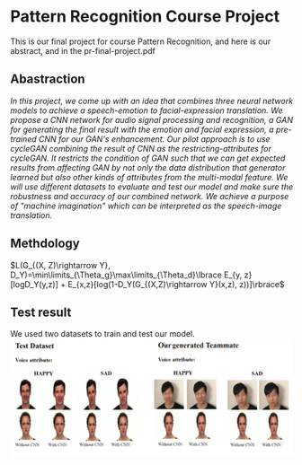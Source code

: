 # Pattern Recognition Course Project #

This is our final project for course Pattern Recognition, and here is our abstract, and in the pr-final-project.pdf

## Abastraction
*In this project, we come up with an idea that combines three neural network models to achieve a speech-emotion to facial-expression translation. We propose a CNN network for audio signal processing and recognition, a GAN for generating the final result with the emotion and facial expression, a pre-trained CNN for our GAN's enhancement. Our pilot approach is to use cycleGAN combining the result of CNN as the restricting-attributes for cycleGAN. It restricts the condition of GAN such that we can get expected results from affecting GAN by not only the data distribution that generator learned but also other kinds of attributes from the multi-modal feature. We will use different datasets to evaluate and test our model and make sure the robustness and accuracy of our combined network. We achieve a purpose of "machine imagination" which can be interpreted as the speech-image translation.*

## Methdology
$L(G_{(X, Z)\rightarrow Y}, D_Y)=\min\limits_{\Theta_g}\max\limits_{\Theta_d}\lbrace E_{y, z}[logD_Y(y,z)] + E_{x,z}[log(1-D_Y(G_{(X,Z)\rightarrow Y}(x,z), z))]\rbrace$
## Test result
We used two datasets to train and test our model. 
![demo1](/assets/demo1.PNG)
